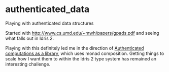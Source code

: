 # authenticated_data
Playing with authenticated data structures

Started with http://www.cs.umd.edu/~mwh/papers/gpads.pdf and seeing what falls out in Idris 2.

Playing with this definitely led me in the direction of [Authenticated computations as a library](https://github.com/ekmett/auth/blob/master/src/Control/Monad/Auth.hs), which uses monad composition. Getting things to scale how I want them to within the Idris 2 type system has remained an interesting challenge.
